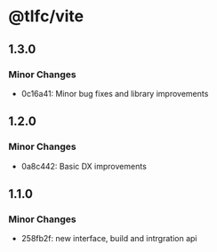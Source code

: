 # @tlfc/vite

## 1.3.0

### Minor Changes

- 0c16a41: Minor bug fixes and library improvements

## 1.2.0

### Minor Changes

- 0a8c442: Basic DX improvements

## 1.1.0

### Minor Changes

- 258fb2f: new interface, build and intrgration api
